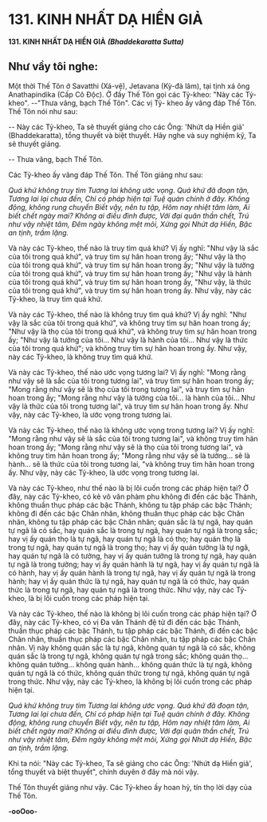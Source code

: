 # 131. KINH NHẤT DẠ HIỀN GIẢ

**131. KINH NHẤT DẠ HIỀN GIẢ**
***(Bhaddekaratta Sutta)***

## Như vầy tôi nghe:

Một thời Thế Tôn ở Savatthi (Xá-vệ), Jetavana (Kỳ-đà lâm), tại tịnh xá ông Anathapindika (Cấp Cô
Ðộc). Ở đấy Thế Tôn gọi các Tỷ-kheo: "Này các Tỷ-kheo". --"Thưa vâng, bạch Thế Tôn". Các vị Tỷ-
kheo ấy vâng đáp Thế Tôn. Thế Tôn nói như sau:

-- Này các Tỷ-kheo, Ta sẽ thuyết giảng cho các Ông: 'Nhứt dạ Hiền giả' (Bhaddekaratta), tổng thuyết và
biệt thuyết. Hãy nghe và suy nghiệm kỹ, Ta sẽ thuyết giảng.

-- Thưa vâng, bạch Thế Tôn.

Các Tỷ-kheo ấy vâng đáp Thế Tôn. Thế Tôn giảng như sau:

*Quá khứ không truy tìm*
*Tương lai không ước vọng.*
*Quá khứ đã đoạn tận,*
*Tương lai lại chưa đến,*
*Chỉ có pháp hiện tại*
*Tuệ quán chính ở đây.*
*Không động, không rung chuyển*
*Biết vậy, nên tu tập,*
*Hôm nay nhiệt tâm làm,*
*Ai biết chết ngày mai?*
*Không ai điều đình được,*
*Với đại quân thần chết,*
*Trú như vậy nhiệt tâm,*
*Ðêm ngày không mệt mỏi,*
*Xứng gọi Nhứt dạ Hiền,*
*Bậc an tịnh, trầm lặng.*

Và này các Tỷ-kheo, thế nào là truy tìm quá khứ? Vị ấy nghĩ: "Như vậy là sắc của tôi trong quá khứ", và
truy tìm sự hân hoan trong ấy; "Như vậy là thọ của tôi trong quá khứ", và truy tìm sự hân hoan trong ấy;
"Như vậy là tưởng của tôi trong quá khứ", và truy tìm sự hân hoan trong ấy; "Như vậy là hành của tôi
trong quá khứ", và truy tìm sự hân hoan trong ấy, "Như vậy, là thức của tôi trong quá khứ", và truy tìm
sự hân hoan trong ấy. Như vậy, này các Tỷ-kheo, là truy tìm quá khứ.

Và này các Tỷ-kheo, thế nào là không truy tìm quá khứ? Vị ấy nghĩ: "Như vậy là sắc của tôi trong quá
khứ", và không truy tìm sự hân hoan trong ấy; "Như vậy là thọ của tôi trong quá khứ", và không truy tìm
sự hân hoan trong ấy; "Như vậy là tưởng của tôi... Như vậy là hành của tôi... Như vậy là thức của tôi
trong quá khứ"; và không truy tìm sự hân hoan trong ấy. Như vậy, này các Tỷ-kheo, là không truy tìm
quá khứ.

Và này các Tỷ-kheo, thế nào ước vọng tương lai? Vị ấy nghĩ: "Mong rằng như vậy sẽ là sắc của tôi
trong tương lai", và truy tìm sự hân hoan trong ấy; "Mong rằng như vậy sẽ là thọ của tôi trong tương
lai", và truy tìm sự hân hoan trong ấy; "Mong rằng như vậy là tưởng của tôi... là hành của tôi... Như vậy
là thức của tôi trong tương lai", và truy tìm sự hân hoan trong ấy. Như vậy, này các Tỷ-kheo, là ước
vọng trong tương lai.

Và này các Tỷ-kheo, thế nào là không ước vọng trong tương lai? Vị ấy nghĩ: "Mong rằng như vậy sẽ là
sắc của tôi trong tương lai", và không truy tìm hân hoan trong ấy; "Mong rằng như vậy sẽ là thọ của tôi
trong tương lai", và không truy tìm hân hoan trong ấy; "Mong rằng như vậy sẽ là tưởng... sẽ là hành... sẽ
là thức của tôi trong tương lai, "và không truy tìm hân hoan trong ấy. Như vậy, này các Tỷ-kheo, là ước
vọng trong tương lai.

Và này các Tỷ-kheo, như thế nào là bị lôi cuốn trong các pháp hiện tại? Ở đây, này các Tỷ-kheo, có kẻ
vô văn phàm phu không đi đến các bậc Thánh, không thuần thục pháp các bậc Thánh, không tu tập pháp
các bậc Thánh; không đi đến các bậc Chân nhân, không thuần thục pháp các bậc Chân nhân, không tu
tập pháp các bậc Chân nhân; quán sắc là tự ngã, hay quán tự ngã là có sắc, hay quán sắc là trong tự ngã,
hay quán tự ngã là trong sắc; hay vị ấy quán thọ là tự ngã, hay quán tự ngã là có thọ; hay quán thọ là
trong tự ngã, hay quán tự ngã là trong thọ; hay vị ấy quán tưởng là tự ngã, hay quán tự ngã là có tưởng,
hay vị ấy quán tưởng là trong tự ngã, hay quán tự ngã là trong tưởng; hay vị ấy quán hành là tự ngã, hay
vị ấy quán tự ngã là có hành, hay vị ấy quán hành là trong tự ngã, hay vị ấy quán tự ngã là trong hành;
hay vị ấy quán thức là tự ngã, hay quán tự ngã là có thức, hay quán thức là trong tự ngã, hay quán tự ngã
là trong thức. Như vậy, này các Tỷ-kheo, là bị lôi cuốn trong các pháp hiện tại.

Và này các Tỷ-kheo, thế nào là không bị lôi cuốn trong các pháp hiện tại? Ở đây, này các Tỷ-kheo, có vị
Ða văn Thánh đệ tử đi đến các bậc Thánh, thuần thục pháp các bậc Thánh, tu tập pháp các bậc Thánh, đi
đến các bậc Chân nhân, thuần thục pháp các bậc Chân nhân, tu tập pháp các bậc Chân nhân. Vị này
không quán sắc là tự ngã, không quán tự ngã là có sắc, không quán sắc là trong tự ngã, không quán tự
ngã trong sắc; không quán thọ... không quán tưởng... không quán hành... không quán thức là tự ngã,
không quán tự ngã là có thức, không quán thức trong tự ngã, không quán tự ngã trong thức. Như vậy,
này các Tỷ-kheo, là không bị lôi cuốn trong các pháp hiện tại.

*Quá khứ không truy tìm*
*Tương lai không ước vọng.*
*Quá khứ đã đoạn tận,*
*Tương lai lại chưa đến,*
*Chỉ có pháp hiện tại*
*Tuệ quán chính ở đây.*
*Không động, không rung chuyển*
*Biết vậy, nên tu tập,*
*Hôm nay nhiệt tâm làm,*
*Ai biết chết ngày mai?*
*Không ai điều đình được,*
*Với đại quân thần chết,*
*Trú như vậy nhiệt tâm,*
*Ðêm ngày không mệt mỏi,*
*Xứng gọi Nhứt dạ Hiền,*
*Bậc an tịnh, trầm lặng.*

Khi ta nói: "Này các Tỷ-kheo, Ta sẽ giảng cho các Ông: 'Nhứt dạ Hiền giả', tổng thuyết và biệt thuyết",
chính duyên ở đây mà nói vậy.

Thế Tôn thuyết giảng như vậy. Các Tỷ-kheo ấy hoan hỷ, tín thọ lời dạy của Thế Tôn.

**-ooOoo-**

